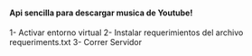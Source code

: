 #### Api sencilla para descargar musica de Youtube!

1- Activar entorno virtual
2- Instalar requerimientos del archivo requeriments.txt
3- Correr Servidor